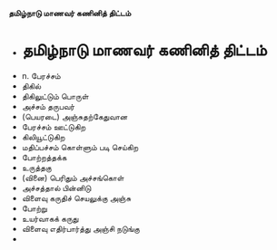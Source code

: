 **தமிழ்நாடு மாணவர் கணினித் திட்டம்**
- # தமிழ்நாடு மாணவர் கணினித் திட்டம்
- n. பேரச்சம்
- திகில்
- திகிலுட்டும் பொருள்
- அச்சம் தருபவர்
- (பெயரடை) அஞ்சுதற்கேதுவான
- பேரச்சம் ஊட்டுகிற
- கிலியூட்டுகிற
- மதிப்பச்சம் கொள்ளும் படி செய்கிற
- போற்றத்தக்க
- உருத்தகு
- (வினை) பெரிதும் அச்சங்கொள்
- அச்சத்தால் பின்னிடு
- விளைவு கருதிச் செயலுக்கு அஞ்சு
- போற்று
- உயர்வாகக் கருது
- விளைவு எதிர்பார்த்து அஞ்சி நடுங்கு
-


